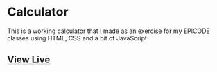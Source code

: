 # Calculator

This is a working calculator that I made as an exercise for my EPICODE classes using HTML, CSS and a bit of JavaScript.


## [View Live](https://serenamk.github.io/Calculator/)
